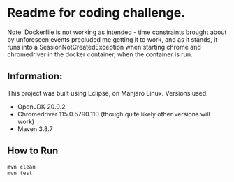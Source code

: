 # Readme for coding challenge.

Note: Dockerfile is not working as intended - time constraints brought about by unforeseen events precluded me getting it to work, and as it stands, it runs into a SessionNotCreatedException when starting chrome and chromedriver in the docker container, when the container is run.

## Information:
This project was built using Eclipse, on Manjaro Linux.
Versions used:
- OpenJDK 20.0.2
- Chromedriver 115.0.5790.110 (though quite likely other versions will work)
- Maven 3.8.7

## How to Run
```console
mvn clean
mvn test
```
